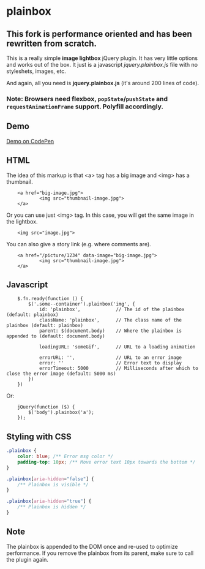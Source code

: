 # plainbox

## This fork is performance oriented and has been rewritten from scratch.

This is a really simple **image lightbox** jQuery plugin. It has very little options and works out of the box. It just is a javascript *jquery.plainbox.js* file with no styleshets, images, etc.

And again, all you need is **jquery.plainbox.js** (it's around 200 lines of code).

### Note: Browsers need flexbox, `popState`/`pushState` and `requestAnimationFrame` support. Polyfill accordingly.

## Demo

[Demo on CodePen](http://codepen.io/starikovs/full/vNEvpW/)

## HTML

The idea of this markup is that &lt;a&gt; tag has a big image and &lt;img&gt; has a thumbnail.

		<a href="big-image.jpg">
				<img src="thumbnail-image.jpg">
		</a>

Or you can use just &lt;img&gt; tag. In this case, you will get the same image in the lightbox.

		<img src="image.jpg">

You can also give a story link (e.g. where comments are).

		<a href="/picture/1234" data-image="big-image.jpg">
				<img src="thumbnail-image.jpg">
		</a>

## Javascript

		$.fn.ready(function () {
			$('.some--container').plainbox('img', {
				id: 'plainbox',             // The id of the plainbox (default: plainbox)
				className: 'plainbox',      // The class name of the plainbox (default: plainbox)
				parent: $(document.body)    // Where the plainbox is appended to (default: document.body)

				loadingURL: 'someGif',      // URL to a loading animation

				errorURL: '',               // URL to an error image
				error: ''                   // Error text to display
				errorTimeout: 5000          // Milliseconds after which to close the error image (default: 5000 ms)
			})
		})

Or:

		jQuery(function ($) {
			$('body').plainbox('a');
		});

## Styling with CSS

```css
.plainbox {
	color: blue; /** Error msg color */
	padding-top: 10px; /** Move error text 10px towards the bottom */
}

.plainbox[aria-hidden="false"] {
	/** Plainbox is visible */
}

.plainbox[aria-hidden="true"] {
	/** Plainbox is hidden */
}
```

## Note

The plainbox is appended to the DOM once and re-used to optimize performance. If you remove the plainbox from its parent, make sure to call the plugin again.